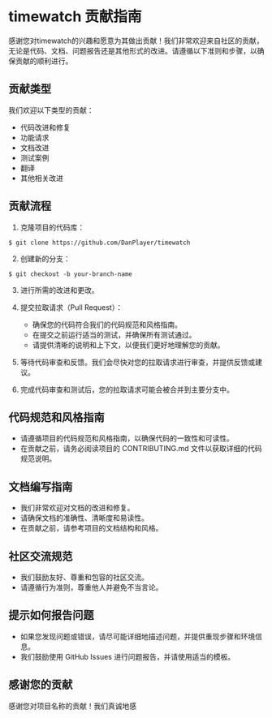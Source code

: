 # timewatch 贡献指南

感谢您对timewatch的兴趣和愿意为其做出贡献！我们非常欢迎来自社区的贡献，无论是代码、文档、问题报告还是其他形式的改进。请遵循以下准则和步骤，以确保贡献的顺利进行。

## 贡献类型

我们欢迎以下类型的贡献：

- 代码改进和修复
- 功能请求
- 文档改进
- 测试案例
- 翻译
- 其他相关改进

## 贡献流程

1. 克隆项目的代码库：
```
$ git clone https://github.com/DanPlayer/timewatch
```

2. 创建新的分支：
```
$ git checkout -b your-branch-name
```

3. 进行所需的改进和更改。

4. 提交拉取请求（Pull Request）：

   - 确保您的代码符合我们的代码规范和风格指南。
   - 在提交之前运行适当的测试，并确保所有测试通过。
   - 请提供清晰的说明和上下文，以便我们更好地理解您的贡献。

5. 等待代码审查和反馈。我们会尽快对您的拉取请求进行审查，并提供反馈或建议。

6. 完成代码审查和测试后，您的拉取请求可能会被合并到主要分支中。

## 代码规范和风格指南

- 请遵循项目的代码规范和风格指南，以确保代码的一致性和可读性。
- 在贡献之前，请务必阅读项目的 CONTRIBUTING.md 文件以获取详细的代码规范说明。

## 文档编写指南

- 我们非常欢迎对文档的改进和修复。
- 请确保文档的准确性、清晰度和易读性。
- 在贡献之前，请参考项目的文档结构和风格。

## 社区交流规范

- 我们鼓励友好、尊重和包容的社区交流。
- 请遵循行为准则，尊重他人并避免不当言论。

## 提示如何报告问题

- 如果您发现问题或错误，请尽可能详细地描述问题，并提供重现步骤和环境信息。
- 我们鼓励使用 GitHub Issues 进行问题报告，并请使用适当的模板。

## 感谢您的贡献

感谢您对项目名称的贡献！我们真诚地感